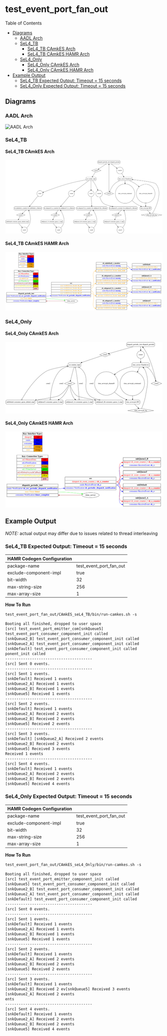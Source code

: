 # test_event_port_fan_out

 Table of Contents
  * [Diagrams](#diagrams)
    * [AADL Arch](#aadl-arch)
    * [SeL4_TB](#sel4_tb)
      * [SeL4_TB CAmkES Arch](#sel4_tb-camkes-arch)
      * [SeL4_TB CAmkES HAMR Arch](#sel4_tb-camkes-hamr-arch)
    * [SeL4_Only](#sel4_only)
      * [SeL4_Only CAmkES Arch](#sel4_only-camkes-arch)
      * [SeL4_Only CAmkES HAMR Arch](#sel4_only-camkes-hamr-arch)
  * [Example Output](#example-output)
    * [SeL4_TB Expected Output: Timeout = 15 seconds](#sel4_tb-expected-output-timeout--15-seconds)
    * [SeL4_Only Expected Output: Timeout = 15 seconds](#sel4_only-expected-output-timeout--15-seconds)

## Diagrams
### AADL Arch
![AADL Arch](diagrams/aadl-arch.png)

### SeL4_TB
#### SeL4_TB CAmkES Arch
![SeL4_TB CAmkES Arch](diagrams/CAmkES-arch-SeL4_TB.svg)

#### SeL4_TB CAmkES HAMR Arch
![SeL4_TB CAmkES HAMR Arch](diagrams/CAmkES-HAMR-arch-SeL4_TB.svg)

### SeL4_Only
#### SeL4_Only CAmkES Arch
![SeL4_Only CAmkES Arch](diagrams/CAmkES-arch-SeL4_Only.svg)

#### SeL4_Only CAmkES HAMR Arch
![SeL4_Only CAmkES HAMR Arch](diagrams/CAmkES-HAMR-arch-SeL4_Only.svg)

## Example Output
*NOTE:* actual output may differ due to issues related to thread interleaving
### SeL4_TB Expected Output: Timeout = 15 seconds

  |HAMR Codegen Configuration| |
  |--|--|
  | package-name | test_event_port_fan_out |
  | exclude-component-impl | true |
  | bit-width | 32 |
  | max-string-size | 256 |
  | max-array-size | 1 |


  **How To Run**
  ```
  test_event_port_fan_out/CAmkES_seL4_TB/bin/run-camkes.sh -s
  ```

  ```
  Booting all finished, dropped to user space
  [src] test_event_port_emitter_com[snkQueue5] test_event_port_consumer_component_init called
  [snkQueue2_B] test_event_port_consumer_component_init called
  [snkQueue2_A] test_event_port_consumer_component_init called
  [snkDefault] test_event_port_consumer_component_init called
  ponent_init called
  ---------------------------------------
  [src] Sent 0 events.
  ---------------------------------------
  [src] Sent 1 events.
  [snkDefault] Received 1 events
  [snkQueue2_A] Received 1 events
  [snkQueue2_B] Received 1 events
  [snkQueue5] Received 1 events
  ---------------------------------------
  [src] Sent 2 events.
  [snkDefault] Received 1 events
  [snkQueue2_A] Received 2 events
  [snkQueue2_B] Received 2 events
  [snkQueue5] Received 2 events
  ---------------------------------------
  [src] Sent 3 events.
  [snkDefault] [snkQueue2_A] Received 2 events
  [snkQueue2_B] Received 2 events
  [snkQueue5] Received 3 events
  Received 1 events
  ---------------------------------------
  [src] Sent 4 events.
  [snkDefault] Received 1 events
  [snkQueue2_A] Received 2 events
  [snkQueue2_B] Received 2 events
  [snkQueue5] Received 4 events

  ```

### SeL4_Only Expected Output: Timeout = 15 seconds

  |HAMR Codegen Configuration| |
  |--|--|
  | package-name | test_event_port_fan_out |
  | exclude-component-impl | true |
  | bit-width | 32 |
  | max-string-size | 256 |
  | max-array-size | 1 |


  **How To Run**
  ```
  test_event_port_fan_out/CAmkES_seL4_Only/bin/run-camkes.sh -s
  ```

  ```
  Booting all finished, dropped to user space
  [src] test_event_port_emitter_component_init called
  [snkQueue5] test_event_port_consumer_component_init called
  [snkQueue2_B] test_event_port_consumer_component_init called
  [snkQueue2_A] test_event_port_consumer_component_init called
  [snkDefault] test_event_port_consumer_component_init called
  ---------------------------------------
  [src] Sent 0 events.
  ---------------------------------------
  [src] Sent 1 events.
  [snkDefault] Received 1 events
  [snkQueue2_A] Received 1 events
  [snkQueue2_B] Received 1 events
  [snkQueue5] Received 1 events
  ---------------------------------------
  [src] Sent 2 events.
  [snkDefault] Received 1 events
  [snkQueue2_A] Received 2 events
  [snkQueue2_B] Received 2 events
  [snkQueue5] Received 2 events
  ---------------------------------------
  [src] Sent 3 events.
  [snkDefault] Received 1 events
  [snkQueue2_B] Received 2 ev[snkQueue5] Received 3 events
  [snkQueue2_A] Received 2 events
  ents
  ---------------------------------------
  [src] Sent 4 events.
  [snkDefault] Received 1 events
  [snkQueue2_A] Received 2 events
  [snkQueue2_B] Received 2 events
  [snkQueue5] Received 4 events

  ```